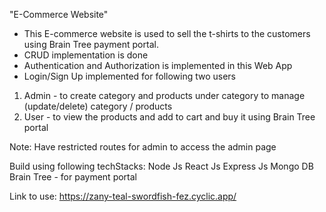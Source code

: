 "E-Commerce Website" 

- This E-commerce website is used to sell the t-shirts to the customers using Brain Tree payment portal.
- CRUD implementation is done
- Authentication and Authorization is implemented in this Web App
- Login/Sign Up implemented for following two users

1. Admin - to create category and products under category
          to manage (update/delete) category / products
2. User  - to view the products and add to cart and buy it using Brain Tree portal

Note: 
  Have restricted routes for admin to access the admin page


Build using following techStacks:
          Node Js
          React Js
          Express Js
          Mongo DB
          Brain Tree - for payment portal
         
Link to use:
      https://zany-teal-swordfish-fez.cyclic.app/

